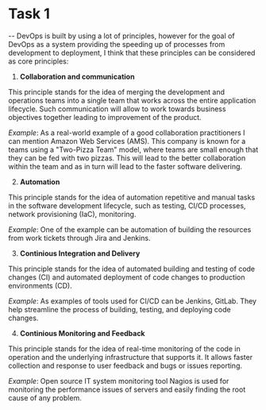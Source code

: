 # Task 1
--
DevOps is built by using a lot of principles, 
however for the goal of DevOps as a system providing 
the speeding up of processes from development to deployment, I think that
these principles can be considered as core principles:

1. **Collaboration and communication**

This principle stands for the idea of merging the development and operations teams
into a single team that works across the entire application lifecycle. Such 
communication will allow to work towards business objectives together leading to 
improvement of the product.

_Example_: As a real-world example of a good collaboration practitioners I can mention
Amazon Web Services (AMS). This company is known for a teams using a 
"Two-Pizza Team" model, where teams are small enough that they can be fed 
with two pizzas. This will lead to the better collaboration within the team and
as in turn will lead to the faster software delivering.

2. **Automation**

This principle stands for the idea of automation repetitive and manual tasks in the software development 
lifecycle, such as testing, CI/CD processes, network provisioning (IaC), monitoring.

_Example_: One of the example can be automation of building the resources from work tickets through Jira and Jenkins.

3. **Continious Integration and Delivery**

This principle stands for the idea of automated building and testing of code changes (CI) and 
automated deployment of code changes to production environments (CD).

_Example_: As examples of tools used for CI/CD can be Jenkins, GitLab. They help streamline 
the process of building, testing, and deploying code changes.

4. **Continious Monitoring and Feedback**

This principle stands for the idea of real-time monitoring of the code in 
operation and the underlying infrastructure that supports it. It allows faster
collection and response to user feedback and bugs or issues reporting.

_Example_: Open source IT system monitoring tool Nagios is used for monitoring the performance issues of servers and easily finding the root cause of any problem.

